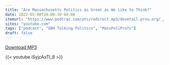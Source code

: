 ```yaml
---
title: "Are Massachusetts Politics as Great as We Like to Think?"
date: 2022-05-08T20:00:39-04:00
itemurl: "https://www.podtrac.com/pts/redirect.mp3/dovetail.prxu.org/_/103/9a6e925f-f7d2-4055-aead-a26da914f98c/barfo.mp3"
sites: "youtube.com"
tags: ["podcast", "GBH Talking Politics", "MassPoliProfs"]
draft: false
---
```


[Download MP3](https://www.podtrac.com/pts/redirect.mp3/dovetail.prxu.org/_/103/9a6e925f-f7d2-4055-aead-a26da914f98c/barfo.mp3)

{{< youtube iSyjcAxTI_8 >}}
